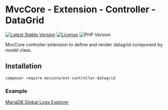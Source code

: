 # MvcCore - Extension - Controller - DataGrid

[![Latest Stable Version](https://img.shields.io/badge/Stable-v5.1.20-brightgreen.svg?style=plastic)](https://github.com/mvccore/ext-controller-datagrid/releases)
[![License](https://img.shields.io/badge/License-BSD%203-brightgreen.svg?style=plastic)](https://mvccore.github.io/docs/mvccore/5.0.0/LICENSE.md)
![PHP Version](https://img.shields.io/badge/PHP->=5.4-brightgreen.svg?style=plastic)

MvcCore controller extension to define and render datagrid component by model class.

## Installation
```shell
composer require mvccore/ext-controller-datagrid
```

### Example
[MariaDB Global Logs Explorer](https://github.com/mvccore/example-mariadb-global-logs)
